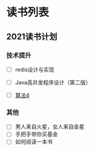 # 读书列表
## 2021读书计划
### 技术提升
- [ ] redis设计与实现
- [ ] Java高并发程序设计（第二版）
- [ ] [算法4](https://algs4.cs.princeton.edu/home/)


### 其他
- [ ] 男人来自火星，女人来自金星
- [ ] 手把手带你买基金
- [ ] 如何阅读一本书